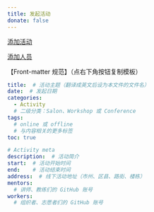 ```yaml
---
title: 发起活动
donate: false
---
```


<a class="button is-link is-rounded" target="_blank" href="https://github.com/FreeCodeCamp-Chengdu/FreeCodeCamp-Chengdu.github.io/new/hexo/source/_posts/Activity/">添加活动</a>

<a class="button is-link is-rounded" target="_blank" href="https://github.com/FreeCodeCamp-Chengdu/FreeCodeCamp-Chengdu.github.io/edit/hexo/source/_data/volunteer.yml">添加人员</a>

【Front-matter 规范】（点右下角按钮复制模板）

```yaml
title:  # 活动主题（翻译成英文后设为本文件的文件名）
date:  # 发起日期
categories:
  - Activity
  # 二级分类：Salon、Workshop 或 Conference
tags:
  # online 或 offline
  # 与内容相关的更多标签
toc: true

# Activity meta
description:  # 活动简介
start:  # 活动开始时间
end:    # 活动结束时间
address:  # 线下活动地址（市州、区县、路街、楼栋）
mentors:
  # 讲师、教练们的 GitHub 账号
workers:
  # 组织者、志愿者们的 GitHub 账号
```
